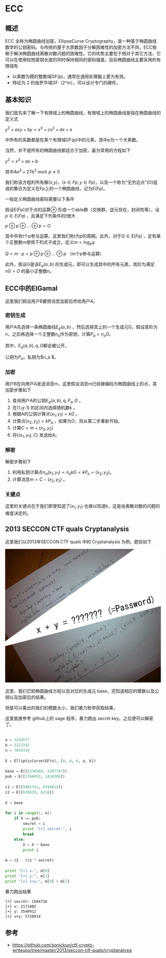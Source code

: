# ECC

## 概述

ECC 全称为椭圆曲线加密，EllipseCurve Cryptography，是一种基于椭圆曲线数学的公钥密码。与传统的基于大质数因子分解困难性的加密方法不同，ECC依赖于解决椭圆曲线离散对数问题的困难性。它的优势主要在于相对于其它方法，它可以在使用较短密钥长度的同时保持相同的密码强度。目前椭圆曲线主要采用的有限域有

- 以素数为模的整数域GF(p)，通常在通用处理器上更为有效。
- 特征为 2 的伽罗华域GF（2^m），可以设计专门的硬件。

## 基本知识

我们首先来了解一下有限域上的椭圆曲线，有限域上的椭圆曲线是指在椭圆曲线的定义式

$y^2+axy+by=x^3+cx^2+dx+e$

中所有的系数都是在某个有限域GF(p)中的元素，其中p为一个大素数。

当然，并不是所有的椭圆曲线都适合于加密，最为常用的方程如下

$y^2=x^3+ax+b$

其中$4a^3+27b^2 \bmod p \neq 0$

我们称该方程的所有解(x,y)，($x\in Fp , y \in Fp$)，以及一个称为“无穷远点”(O)组成的集合为定义在Fp上的一个椭圆曲线，记为E(Fp)。

一般定义椭圆曲线密码需要以下条件

假设E(Fp)对于点的运算$\oplus$ 形成一个able群（交换群，逆元存在，封闭性等），设$p\in E(Fq)$ ，且满足下列条件的t很大

$p \oplus p \oplus ... \oplus p=O$

其中共有t个p参与运算。这里我们称t为p的周期。此外，对于$Q\in E(Fq)$ ，定有某个正整数m使得下列式子成立，定义$m=log_pq$

$Q=m\cdot p =p \oplus p \oplus ... \oplus p$ （m个p参与运算）

此外，假设G是该$E_q (a,b)$ 的生成元，即可以生成其中的所有元素，其阶为满足$nG=O$ 的最小正整数n。

## ECC中的ElGamal

这里我们假设用户B要把消息加密后传给用户A。

### 密钥生成

用户A先选择一条椭圆曲线$E_q (a,b)$ ，然后选择其上的一个生成元G，假设其阶为n，之后再选择一个正整数$n_a$作为密钥，计算$P_a=n_aG$。

其中，$E_q(a,b), q,G$都会被公开。

公钥为$P_a$，私钥为$n_a $。

### 加密

用户B在向用户A发送消息m，这里假设消息m已经被编码为椭圆曲线上的点，其加密步骤如下

1. 查询用户A的公钥$E_q(a,b), q, P_a,G$ 。
2. 在(1,q-1) 的区间内选择随机数k 。
3. 根据A的公钥计算点$(x_1,y_1)=kG$ 。
4. 计算点$(x_2,y_2)=kP_a$ ，如果为O，则从第二步重新开始。
5. 计算$C=m+(x_2,y_2)$
6. 将$((x_1,y_1),C)$ 发送给A。

### 解密

解密步骤如下

1. 利用私钥计算点$n_a(x_1,y_1)=n_akG=kP_a=(x_2,y_2)$。
2. 计算消息$m=C-(x_2,y_2)$ 。

### 关键点

这里的关键点在于我们即使知道了$(x_1,y_1)$ 也难以知道k，这是由离散对数的问题的难度决定的。

## 2013 SECCON CTF quals Cryptanalysis

这里我们以2013年SECCON CTF quals 中的 Cryptanalysis 为例，题目如下

![img](./figure/2013-seccon-ctf-crypt-desp.png)

这里，我们已知椭圆曲线方程以及对应的生成元 base，还知道相应的模数以及公钥以及加密后的结果。

但是可以看出的我们的模数太小，我们暴力枚举获取结果。

这里直接参考 github上的 sage 程序，暴力跑出 secret key。之后便可以解密了。

```python

a = 1234577
b = 3213242
n = 7654319

E = EllipticCurve(GF(n), [0, 0, 0, a, b])

base = E([5234568, 2287747])
pub = E([2366653, 1424308])

c1 = E([5081741, 6744615])
c2 = E([610619, 6218])

X = base

for i in range(1, n):
    if X == pub:
        secret = i
        print "[+] secret:", i
        break
    else:
        X = X + base
        print i

m = c2 - (c1 * secret)

print "[+] x:", m[0]
print "[+] y:", m[1]
print "[+] x+y:", m[0] + m[1]
```

暴力跑出结果

```shell
[+] secret: 1584718
[+] x: 2171002
[+] y: 3549912
[+] x+y: 5720914
```

## 参考

- https://github.com/sonickun/ctf-crypto-writeups/tree/master/2013/seccon-ctf-quals/cryptanalysis
